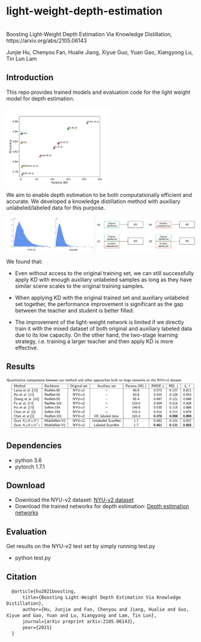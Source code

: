 # light-weight-depth-estimation
<br>
Boosting Light-Weight Depth Estimation Via Knowledge Distillation, https://arxiv.org/abs/2105.06143 <br>

Junjie Hu, Chenyou Fan, Hualie Jiang, Xiyue Guo, Yuan Gao, Xiangyong Lu, Tin Lun Lam 

Introduction
-
This repo provides trained models and evaluation code for the light weight model for depth estimation. 

<p align="left">
 <img src="figs/para-accu.png" alt="photo not available" width="55%" height="55%">
</p>

We aim to enable depth estimation to be both computationally efficient and accurate.
We developed a knowledge distillation method with auxiliary unlabeled/labeled data for this purpose.  
<p align="center">
	<img src="figs/method.png" alt="photo not available">
</p>

We found that:
+  Even without access to the original training set, we can still successfully apply KD with enough auxiliary unlabeled samples as long as they have similar scene scales to the original training samples. 
  
+  When applying KD with the original trained set and auxiliary unlabeled set together, the performance improvement is significant as the gap between the teacher and student is better filled.
 
+  The improvement of the light-weight network is limited if we directly train it with the mixed dataset of both original and auxiliary labeled data due to its low capacity. On the other hand, the two-stage learning strategy, i.e. training a larger teacher and then apply KD is more effective.

Results
-
<p align="center">
	<img src="figs/results.png" alt="photo not available"">
</p>

Dependencies
-
+ python 3.6<br>
+ pytorch 1.7.1<br>


Download
-
+ Download the NYU-v2 dataset: [NYU-v2 dataset](https://drive.google.com/file/d/1WoOZOBpOWfmwe7bknWS5PMUCLBPFKTOw/view?usp=sharing) <br>
+ Download the trained networks for depth estimation: [Depth estimation networks](https://drive.google.com/file/d/1yr5S5FIheL1mUfBzVJ8KqcIq9JP-jd4z/view?usp=sharing) <br>

Evaluation
-
Get results on the NYU-v2 test set by simply running test.py 							  
+ python test.py<br>

Citation
-
```
  @article{hu2021boosting,
      title={Boosting Light-Weight Depth Estimation Via Knowledge Distillation},
      author={Hu, Junjie and Fan, Chenyou and Jiang, Hualie and Guo, Xiyue and Gao, Yuan and Lu, Xiangyong and Lam, Tin Lun},
      journal={arXiv preprint arXiv:2105.06143},
      year={2021}
  }
 ``` 

